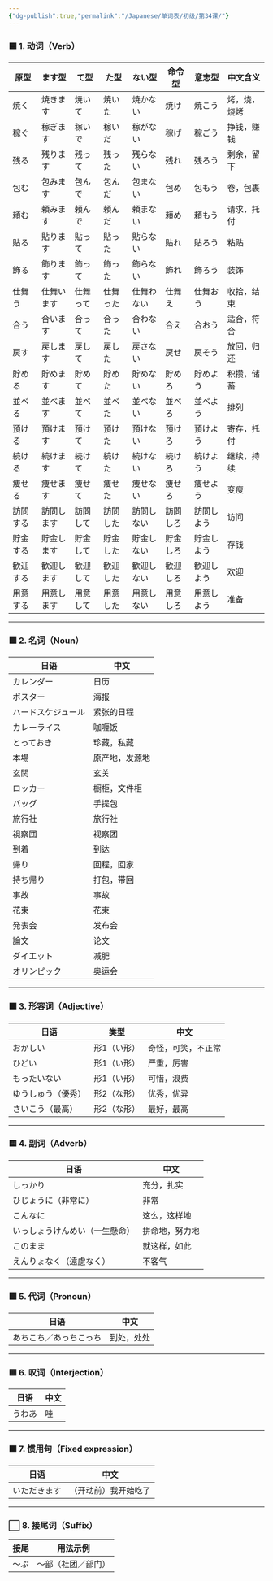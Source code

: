 ```yaml
---
{"dg-publish":true,"permalink":"/Japanese/单词表/初级/第34课/"}
---
```


### 🟦 1. 动词（Verb）

|原型|ます型|て型|た型|ない型|命令型|意志型|中文含义|
|---|---|---|---|---|---|---|---|
|焼く|焼きます|焼いて|焼いた|焼かない|焼け|焼こう|烤，烧，烧烤|
|稼ぐ|稼ぎます|稼いで|稼いだ|稼がない|稼げ|稼ごう|挣钱，赚钱|
|残る|残ります|残って|残った|残らない|残れ|残ろう|剩余，留下|
|包む|包みます|包んで|包んだ|包まない|包め|包もう|卷，包裹|
|頼む|頼みます|頼んで|頼んだ|頼まない|頼め|頼もう|请求，托付|
|貼る|貼ります|貼って|貼った|貼らない|貼れ|貼ろう|粘贴|
|飾る|飾ります|飾って|飾った|飾らない|飾れ|飾ろう|装饰|
|仕舞う|仕舞います|仕舞って|仕舞った|仕舞わない|仕舞え|仕舞おう|收拾，结束|
|合う|合います|合って|合った|合わない|合え|合おう|适合，符合|
|戻す|戻します|戻して|戻した|戻さない|戻せ|戻そう|放回，归还|
|貯める|貯めます|貯めて|貯めた|貯めない|貯めろ|貯めよう|积攒，储蓄|
|並べる|並べます|並べて|並べた|並べない|並べろ|並べよう|排列|
|預ける|預けます|預けて|預けた|預けない|預けろ|預けよう|寄存，托付|
|続ける|続けます|続けて|続けた|続けない|続けろ|続けよう|继续，持续|
|痩せる|痩せます|痩せて|痩せた|痩せない|痩せろ|痩せよう|变瘦|
|訪問する|訪問します|訪問して|訪問した|訪問しない|訪問しろ|訪問しよう|访问|
|貯金する|貯金します|貯金して|貯金した|貯金しない|貯金しろ|貯金しよう|存钱|
|歓迎する|歓迎します|歓迎して|歓迎した|歓迎しない|歓迎しろ|歓迎しよう|欢迎|
|用意する|用意します|用意して|用意した|用意しない|用意しろ|用意しよう|准备|

---

### 🟩 2. 名词（Noun）

|日语|中文|
|---|---|
|カレンダー|日历|
|ポスター|海报|
|ハードスケジュール|紧张的日程|
|カレーライス|咖喱饭|
|とっておき|珍藏，私藏|
|本場|原产地，发源地|
|玄関|玄关|
|ロッカー|橱柜，文件柜|
|バッグ|手提包|
|旅行社|旅行社|
|視察団|视察团|
|到着|到达|
|帰り|回程，回家|
|持ち帰り|打包，带回|
|事故|事故|
|花束|花束|
|発表会|发布会|
|論文|论文|
|ダイエット|减肥|
|オリンピック|奥运会|

---

### 🟧 3. 形容词（Adjective）

|日语|类型|中文|
|---|---|---|
|おかしい|形1（い形）|奇怪，可笑，不正常|
|ひどい|形1（い形）|严重，厉害|
|もったいない|形1（い形）|可惜，浪费|
|ゆうしゅう（優秀）|形2（な形）|优秀，优异|
|さいこう（最高）|形2（な形）|最好，最高|

---

### 🟨 4. 副词（Adverb）

|日语|中文|
|---|---|
|しっかり|充分，扎实|
|ひじょうに（非常に）|非常|
|こんなに|这么，这样地|
|いっしょうけんめい（一生懸命）|拼命地，努力地|
|このまま|就这样，如此|
|えんりょなく（遠慮なく）|不客气|

---

### 🟪 5. 代词（Pronoun）

|日语|中文|
|---|---|
|あちこち／あっちこっち|到处，处处|

---

### 🟥 6. 叹词（Interjection）

|日语|中文|
|---|---|
|うわあ|哇|

---

### 🟫 7. 惯用句（Fixed expression）

|日语|中文|
|---|---|
|いただきます|（开动前）我开始吃了|

---

### ⬜ 8. 接尾词（Suffix）

|接尾|用法示例|
|---|---|
|～ぶ|～部（社团／部门）|

